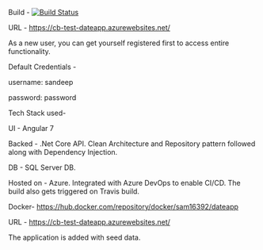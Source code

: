Build - [![Build Status](https://travis-ci.org/sandeep16392/dateapp.svg?branch=master)](https://travis-ci.org/sandeep16392/dateapp)

URL - https://cb-test-dateapp.azurewebsites.net/

As a new user, you can get yourself registered first to access entire functionality.

Default Credentials - 

username: sandeep

password: password

Tech Stack used- 

UI - Angular 7

Backed - .Net Core API. Clean Architecture and Repository pattern followed along with Dependency Injection.

DB - SQL Server DB.

Hosted on - Azure. Integrated with Azure DevOps to enable CI/CD. The build also gets triggered on Travis build.

Docker- https://hub.docker.com/repository/docker/sam16392/dateapp

URL - https://cb-test-dateapp.azurewebsites.net/

The application is added with seed data. 
